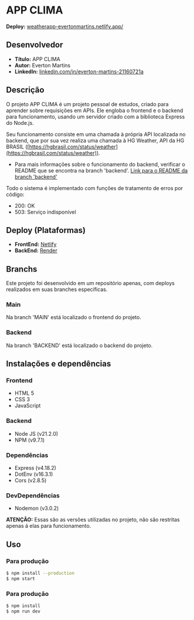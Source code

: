 # APP CLIMA

**Deploy:** [weatherapp-evertonmartins.netlify.app/](https://weatherapp-evertonmartins.netlify.app/)

## Desenvolvedor

- **Título:** APP CLIMA
- **Autor:** Everton Martins
- **LinkedIn:** [linkedin.com/in/everton-martins-21160721a](https://www.linkedin.com/in/everton-martins-21160721a)

## Descrição

O projeto APP CLIMA é um projeto pessoal de estudos, criado para aprender sobre requisições em APIs. Ele engloba o frontend e o backend para funcionamento, usando um servidor criado com a biblioteca Express do Node.js.

Seu funcionamento consiste em uma chamada à própria API localizada no backend, que por sua vez realiza uma chamada à HG Weather, API da HG BRASIL ([https://hgbrasil.com/status/weather](https://hgbrasil.com/status/weather)).

- Para mais informações sobre o funcionamento do backend, verificar o README que se encontra na branch 'backend'. [Link para o README da branch 'backend'](https://github.com/evertonmartins707/app_clima/tree/backend)

Todo o sistema é implementado com funções de tratamento de erros por código:

- 200: OK
- 503: Serviço indisponível

## Deploy (Plataformas)

- **FrontEnd:** [Netlify](https://www.netlify.com/)
- **BackEnd:** [Render](https://render.com/)

## Branchs

Este projeto foi desenvolvido em um repositório apenas, com deploys realizados em suas branches específicas.

### Main

Na branch 'MAIN' está localizado o frontend do projeto.

### Backend

Na branch 'BACKEND' está localizado o backend do projeto.

## Instalações e dependências

### Frontend

- HTML 5
- CSS 3
- JavaScript

### Backend

- Node JS (v21.2.0)
- NPM (v9.7.1)

### Dependências

- Express (v4.18.2)
- DotEnv (v16.3.1)
- Cors (v2.8.5)

### DevDependências

- Nodemon (v3.0.2)

**ATENÇÃO:** Essas são as versões utilizadas no projeto, não são restritas apenas á elas para funcionamento.

## Uso

### Para produção

```bash
$ npm install --production
$ npm start
```

### Para produção

```bash
$ npm install
$ npm run dev
```
